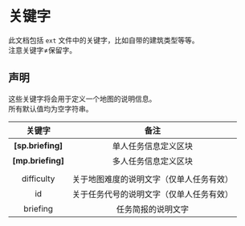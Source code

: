 # 关键字

此文档包括 `ext` 文件中的关键字，比如自带的建筑类型等等。  
注意关键字≠保留字。
  
## 声明

这些关键字将会用于定义一个地图的说明信息。  
所有默认值均为空字符串。

|关键字|备注|
|:-:|:-:|
|**[sp.briefing]**|单人任务信息定义区块|
|**[mp.briefing]**|多人任务信息定义区块|
||||
|difficulty|关于地图难度的说明文字（仅单人任务有效）|
|id|关于任务代号的说明文字（仅单人任务有效）|
|briefing|任务简报的说明文字|
